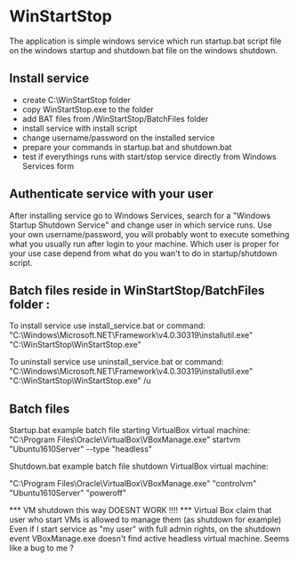 # WinStartStop

The application is simple windows service which run startup.bat script file on the windows startup and 
shutdown.bat file on the windows shutdown. 

## Install service 
- create C:\WinStartStop folder
- copy WinStartStop.exe to the folder 
- add BAT files from /WinStartStop/BatchFiles folder 
- install service with install script
- change username/password on the installed service
- prepare your commands in startup.bat and shutdown.bat
- test if everythings runs with start/stop service directly from Windows Services form

## Authenticate service with your user
After installing service go to Windows Services, search for a "Windows Startup Shutdown Service" and change user in which service runs. 
Use your own username/password, you will probably wont to execute something what you usually run after login to your machine. 
Which user is proper for your use case depend from what do you wan't to do in startup/shutdown script.
 

## Batch files reside in WinStartStop/BatchFiles folder : 

To install service use install_service.bat or command:
"C:\Windows\Microsoft.NET\Framework\v4.0.30319\installutil.exe" "C:\WinStartStop\WinStartStop.exe"

To uninstall service use uninstall_service.bat or command: 
"C:\Windows\Microsoft.NET\Framework\v4.0.30319\installutil.exe" "C:\WinStartStop\WinStartStop.exe" /u

## Batch files
Startup.bat example batch file starting VirtualBox virtual machine: 
"C:\Program Files\Oracle\VirtualBox\VBoxManage.exe" startvm "Ubuntu1610Server" --type "headless"

Shutdown.bat example batch file shutdown VirtualBox virtual machine: 

"C:\Program Files\Oracle\VirtualBox\VBoxManage.exe" "controlvm"  "Ubuntu1610Server" "poweroff"

*** VM shutdown this way DOESNT WORK !!!! ***
Virtual Box claim that user who start VMs is allowed to manage them (as shutdown for example) 
Even if I start service as "my user" with full admin rights, on the shutdown event VBoxManage.exe doesn't find active headless virtual machine. 
Seems like a bug to me ? 

 

 
